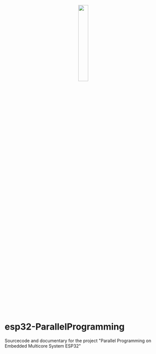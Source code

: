 <p align="center"><img width="25%" src="https://github.com/josephpal/esp32-ParallelProgramming/blob/master/documentary/docs/Mandelbrot_sequence_new.gif"></p>

# esp32-ParallelProgramming
Sourcecode and documentary for the project "Parallel Programming on Embedded Multicore System ESP32"
